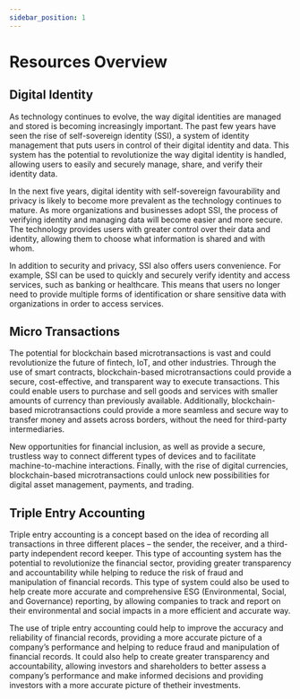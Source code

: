```yaml
---
sidebar_position: 1
---
```


# Resources Overview

## Digital Identity 

As technology continues to evolve, the way digital identities are managed and stored is becoming increasingly important. The past few years have seen the rise of self-sovereign identity (SSI), a system of identity management that puts users in control of their digital identity and data. This system has the potential to revolutionize the way digital identity is handled, allowing users to easily and securely manage, share, and verify their identity data.

In the next five years, digital identity with self-sovereign favourability and privacy is likely to become more prevalent as the technology continues to mature. As more organizations and businesses adopt SSI, the process of verifying identity and managing data will become easier and more secure. The technology provides users with greater control over their data and identity, allowing them to choose what information is shared and with whom.

In addition to security and privacy, SSI also offers users convenience. For example, SSI can be used to quickly and securely verify identity and access services, such as banking or healthcare. This means that users no longer need to provide multiple forms of identification or share sensitive data with organizations in order to access services.

## Micro Transactions


The potential for blockchain based microtransactions is vast and could revolutionize the future of fintech, IoT, and other industries. Through the use of smart contracts, blockchain-based microtransactions could provide a secure, cost-effective, and transparent way to execute transactions. This could enable users to purchase and sell goods and services with smaller amounts of currency than previously available. Additionally, blockchain-based microtransactions could provide a more seamless and secure way to transfer money and assets across borders, without the need for third-party intermediaries. 

New opportunities for financial inclusion, as well as provide a secure, trustless way to connect different types of devices and to facilitate machine-to-machine interactions. Finally, with the rise of digital currencies, blockchain-based microtransactions could unlock new possibilities for digital asset management, payments, and trading.

## Triple Entry Accounting

Triple entry accounting is a concept based on the idea of recording all transactions in three different places – the sender, the receiver, and a third-party independent record keeper. This type of accounting system has the potential to revolutionize the financial sector, providing greater transparency and accountability while helping to reduce the risk of fraud and manipulation of financial records. This type of system could also be used to help create more accurate and comprehensive ESG (Environmental, Social, and Governance) reporting, by allowing companies to track and report on their environmental and social impacts in a more efficient and accurate way.

The use of triple entry accounting could help to improve the accuracy and reliability of financial records, providing a more accurate picture of a company’s performance and helping to reduce fraud and manipulation of financial records. It could also help to create greater transparency and accountability, allowing investors and shareholders to better assess a company’s performance and make informed decisions and providing investors with a more accurate picture of thetheir investments.



